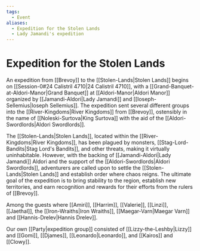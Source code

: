 ```yaml
---
tags:
  - Event
aliases:
  - Expedition for the Stolen Lands
  - Lady Jamandi's expedition
---
```

# Expedition for the Stolen Lands
An expedition from [[Brevoy]] to the [[Stolen-Lands|Stolen Lands]] begins on [[Session-0#24 Calistril 4710|24 Calistril 4710]], with a [[Grand-Banquet-at-Aldori-Manor|Grand Banquet]] at [[Aldori-Manor|Aldori Manor]] organized by [[Jamandi-Aldori|Lady Jamandi]] and [[Ioseph-Sellemius|Ioseph Sellemius]]. The expedition sent several different groups into the [[River-Kingdoms|River Kingdoms]] from [[Brevoy]], ostensibly in the name of [[Noleski-Surtova|King Surtova]] with the aid of the [[Aldori-Swordlords|Aldori Swordlords]].

The [[Stolen-Lands|Stolen Lands]], located within the [[River-Kingdoms|River Kingdoms]], has been plagued by monsters, [[Stag-Lord-Bandits\|Stag Lord's Bandits]], and other threats, making it virtually uninhabitable. However, with the backing of [[Jamandi-Aldori|Lady Jamandi]] Aldori and the support of the [[Aldori-Swordlords|Aldori Swordlords]], adventurers are called upon to settle the [[Stolen-Lands|Stolen Lands]] and establish order where chaos reigns. The ultimate goal of the expedition is to bring stability to the region, establish new territories, and earn recognition and rewards for their efforts from the rulers of [[Brevoy]].

Among the guests where [[Amiri]], [[Harrim]], [[Valerie]], [[Linzi]], [[Jaethal]], the [[Iron-Wraiths|Iron Wraiths]],  [[Maegar-Varn|Maegar Varn]] and [[Hannis-Drelev|Hannis Drelev]]. 

Our own [[Party|expedition group]] consisted of [[Lizzy-the-Leshby|Lizzy]] and [[Gomi]], [[Djames]], [[Leonardo|Leonardo]], and [[Kairos]] and [[Clowy]].